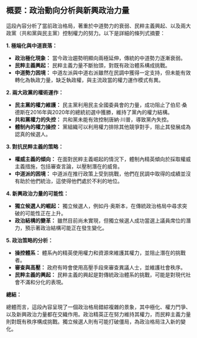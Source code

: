 ## 概要：政治動向分析與新興政治力量

這段內容分析了當前政治格局，著重於中道勢力的衰弱、民粹主義興起、以及兩大政黨（共和黨與民主黨）控制權力的努力。以下是詳細的條列式摘要：

**1. 極端化與中道衰落：**

*   **政治極化現象：** 當今政治趨勢明顯向兩極延伸，傳統的中道勢力逐漸衰弱。
*   **民粹主義興起：** 民粹主義力量不斷抬頭，對既有政治體系構成挑戰。
*   **中道勢力困境：** 中道左派與中道右派雖然在民調中獲得一定支持，但未能有效轉化為執政力量，缺乏執政權，與主流政當的權力運作模式有異。

**2. 兩大政黨的權術運作：**

*   **民主黨的權力維護：** 民主黨利用民主全國委員會的力量，成功阻止了伯尼·桑德斯在2016年與2020年的總統初選中獲勝，維持了黨內的權力結構。
*   **共和黨權力的失控：** 共和黨未能有效控制唐納·川普，導致黨內失控。
*   **體制內的權力操控：** 黨組織可以利用權力排除其他競爭對手，阻止其發展成為認真的候選人。

**3. 對抗民粹主義的策略：**

*  **權威主義的傾向：** 在面對民粹主義崛起的情況下，體制內精英傾向於採取權威主義措施，包括審查言論，以壓制潛在的威脅。
*   **中道派的困境：** 中道派在推行政策上受到挑戰，他們在民調中取得的成績並沒有助於他們統治，這使得他們處於不利的地位。

**4. 新興政治力量的可能性：**

*   **獨立候選人的崛起：** 獨立候選人，例如丹·奥斯本，在傳統政治格局中尋求突破的可能性正在上升。
*   **政治結構的變革：** 雖然目前尚未實現，但獨立候選人成功當選上議員席位的潛力，預示著政治結構可能正在發生變化。

**5. 政治策略的分析：**

*   **操控體系：** 體系內的精英使用權力和資源來維護其權力，並阻止潛在的挑戰者。
*   **審查與高壓：** 政府有時會使用高壓手段來審查異議人士，並維護社會秩序。
*   **民粹主義的興起：** 民粹主義的興起是對傳統政治體系的挑戰，可能是對現代社會不滿和分化的表現。

**總結：**

總體而言，這段內容呈現了一個政治格局錯綜複雜的景象，其中極化、權力鬥爭、以及新興政治力量都在交織作用。政治精英正在努力維持其權力，而民粹主義力量則對既有秩序構成挑戰。獨立候選人則有可能打破僵局，為政治格局注入新的變化。